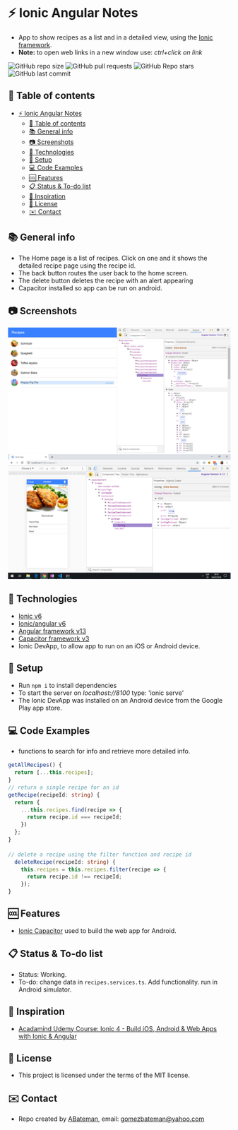 # :zap: Ionic Angular Notes

* App to show recipes as a list and in a detailed view, using the [Ionic framework](https://ionicframework.com/docs).
* **Note:** to open web links in a new window use: _ctrl+click on link_

![GitHub repo size](https://img.shields.io/github/repo-size/AndrewJBateman/ionic-angular-notes?style=plastic)
![GitHub pull requests](https://img.shields.io/github/issues-pr/AndrewJBateman/ionic-angular-notes?style=plastic)
![GitHub Repo stars](https://img.shields.io/github/stars/AndrewJBateman/ionic-angular-notes?style=plastic)
![GitHub last commit](https://img.shields.io/github/last-commit/AndrewJBateman/ionic-angular-notes?style=plastic)

## :page_facing_up: Table of contents

* [:zap: Ionic Angular Notes](#zap-ionic-angular-notes)
  * [:page_facing_up: Table of contents](#page_facing_up-table-of-contents)
  * [:books: General info](#books-general-info)
  * [:camera: Screenshots](#camera-screenshots)
  * [:signal_strength: Technologies](#signal_strength-technologies)
  * [:floppy_disk: Setup](#floppy_disk-setup)
  * [:computer: Code Examples](#computer-code-examples)
  * [:cool: Features](#cool-features)
  * [:clipboard: Status & To-do list](#clipboard-status--to-do-list)
  * [:clap: Inspiration](#clap-inspiration)
  * [:file_folder: License](#file_folder-license)
  * [:envelope: Contact](#envelope-contact)

## :books: General info

* The Home page is a list of recipes. Click on one and it shows the detailed recipe page using the recipe id.
* The back button routes the user back to the home screen.
* The delete button deletes the recipe with an alert appearing
* Capacitor installed so app can be run on android.

## :camera: Screenshots

![Recipe List](./img/recipe-list.png)
![Recipe Detail Page](./img/recipe-detail.png)

## :signal_strength: Technologies

* [Ionic v6](https://ionicframework.com/)
* [Ionic/angular v6](https://ionicframework.com/)
* [Angular framework v13](https://angular.io/)
* [Capacitor framework v3](https://capacitor.ionicframework.com/)
* Ionic DevApp, to allow app to run on an iOS or Android device.

## :floppy_disk: Setup

* Run `npm i` to install dependencies
* To start the server on _localhost://8100_ type: 'ionic serve'
* The Ionic DevApp was installed on an Android device from the Google Play app store.

## :computer: Code Examples

* functions to search for info and retrieve more detailed info.

```typescript
getAllRecipes() {
  return [...this.recipes];
}
// return a single recipe for an id
getRecipe(recipeId: string) {
  return {
    ...this.recipes.find(recipe => {
      return recipe.id === recipeId;
    })
  };
}

// delete a recipe using the filter function and recipe id
  deleteRecipe(recipeId: string) {
    this.recipes = this.recipes.filter(recipe => {
      return recipe.id !== recipeId;
    });
}
```

## :cool: Features

* [Ionic Capacitor](https://capacitor.ionicframework.com/) used to build the web app for Android.

## :clipboard: Status & To-do list

* Status: Working.
* To-do: change data in `recipes.services.ts`. Add functionality. run in Android simulator.

## :clap: Inspiration

* [Acadamind Udemy Course: Ionic 4 - Build iOS, Android & Web Apps with Ionic & Angular](https://www.udemy.com/ionic-2-the-practical-guide-to-building-ios-android-apps/)

## :file_folder: License

* This project is licensed under the terms of the MIT license.

## :envelope: Contact

* Repo created by [ABateman](https://github.com/AndrewJBateman), email: gomezbateman@yahoo.com
